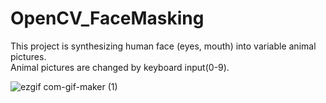 # OpenCV_FaceMasking

This project is synthesizing human face (eyes, mouth) into variable animal pictures.  
Animal pictures are changed by keyboard input(0-9).
 
![ezgif com-gif-maker (1)](https://user-images.githubusercontent.com/53277342/128002225-549f2864-dc60-4922-8f99-a8cdc0d278bc.gif)
